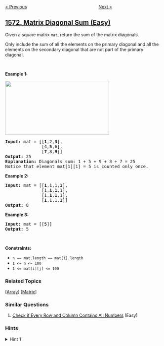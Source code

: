 <!--|This file generated by command(leetcode description); DO NOT EDIT.    |-->
<!--+----------------------------------------------------------------------+-->
<!--|@author    awesee <openset.wang@gmail.com>                           |-->
<!--|@link      https://github.com/awesee                                 |-->
<!--|@home      https://github.com/awesee/leetcode                        |-->
<!--+----------------------------------------------------------------------+-->

[< Previous](../warehouse-manager "Warehouse Manager")
　　　　　　　　　　　　　　　　
[Next >](../number-of-ways-to-split-a-string "Number of Ways to Split a String")

## [1572. Matrix Diagonal Sum (Easy)](https://leetcode.com/problems/matrix-diagonal-sum "矩阵对角线元素的和")

<p>Given a&nbsp;square&nbsp;matrix&nbsp;<code>mat</code>, return the sum of the matrix diagonals.</p>

<p>Only include the sum of all the elements on the primary diagonal and all the elements on the secondary diagonal that are not part of the primary diagonal.</p>

<p>&nbsp;</p>
<p><strong>Example 1:</strong></p>
<img alt="" src="https://assets.leetcode.com/uploads/2020/08/14/sample_1911.png" style="width: 336px; height: 174px;" />
<pre>
<strong>Input:</strong> mat = [[<strong>1</strong>,2,<strong>3</strong>],
&nbsp;             [4,<strong>5</strong>,6],
&nbsp;             [<strong>7</strong>,8,<strong>9</strong>]]
<strong>Output:</strong> 25
<strong>Explanation: </strong>Diagonals sum: 1 + 5 + 9 + 3 + 7 = 25
Notice that element mat[1][1] = 5 is counted only once.
</pre>

<p><strong>Example 2:</strong></p>

<pre>
<strong>Input:</strong> mat = [[<strong>1</strong>,1,1,<strong>1</strong>],
&nbsp;             [1,<strong>1</strong>,<strong>1</strong>,1],
&nbsp;             [1,<strong>1</strong>,<strong>1</strong>,1],
&nbsp;             [<strong>1</strong>,1,1,<strong>1</strong>]]
<strong>Output:</strong> 8
</pre>

<p><strong>Example 3:</strong></p>

<pre>
<strong>Input:</strong> mat = [[<strong>5</strong>]]
<strong>Output:</strong> 5
</pre>

<p>&nbsp;</p>
<p><strong>Constraints:</strong></p>

<ul>
	<li><code>n == mat.length == mat[i].length</code></li>
	<li><code>1 &lt;= n &lt;= 100</code></li>
	<li><code>1 &lt;= mat[i][j] &lt;= 100</code></li>
</ul>

### Related Topics
  [[Array](../../tag/array/README.md)]
  [[Matrix](../../tag/matrix/README.md)]

### Similar Questions
  1. [Check if Every Row and Column Contains All Numbers](../check-if-every-row-and-column-contains-all-numbers) (Easy)

### Hints
<details>
<summary>Hint 1</summary>
There will be overlap of elements in the primary and secondary diagonals if and only if the length of the matrix is odd, which is at the center.
</details>
